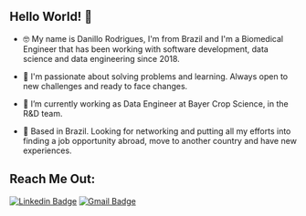 ## Hello World! 👋

- 🤓 My name is Danillo Rodrigues, I'm from Brazil and I'm a Biomedical Engineer that has been working with software development, data science and data engineering since 2018.

- 🚀 I'm passionate about solving problems and learning. Always open to new challenges and ready to face changes.

- 🌱 I’m currently working as Data Engineer at Bayer Crop Science, in the R&D team.

- 👀 Based in Brazil. Looking for networking and putting all my efforts into finding a job opportunity abroad, move to another country and have new experiences.

## Reach Me Out: 
[![Linkedin Badge](https://img.shields.io/badge/-Danillo%20Rodrigues-0099ff?style=flat-square&logo=Linkedin&logoColor=white&link=https://www.linkedin.com/in/danillo-rodrigues/)](https://www.linkedin.com/in/danillo-rodrigues/) 
[![Gmail Badge](https://img.shields.io/badge/-danillorodrigues.ds@gmail.com-ff6347?style=flat-square&logo=Gmail&logoColor=white&link=mailto:danillorodrigues.ds@gmail.com)](mailto:danillorodrigues.ds@gmail.com)
